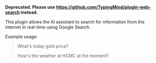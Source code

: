 **Deprecated. Please use https://github.com/TypingMind/plugin-web-search instead.**

This plugin allows the AI assistant to search for information from the internet in real-time using Google Search.

Example usage:

> What's today gold price?

> How's the weather at HCMC at the moment?
